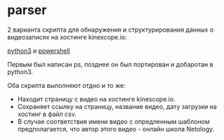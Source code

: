 # parser
2 варианта скрипта для обнаружения и структурирования данных о видеозаписях на хостинге kinexcope.io:

[python3](./main.py) и [powershell](./parser.ps1)

Первым был написан ps, позднее он был портирован и добаротан в python3.

Оба скрипта выполняют отдно и то же:
- Находит страницу с видео на хостинге kinescope.io.
- Сохраняет ссылку на страницу, название видео, дату загрузки на хостинг в файл csv.
- В случае соответствия имени видео с опредленным шаблоном предполагается, что автор этого видео - онлайн школа Netology.
